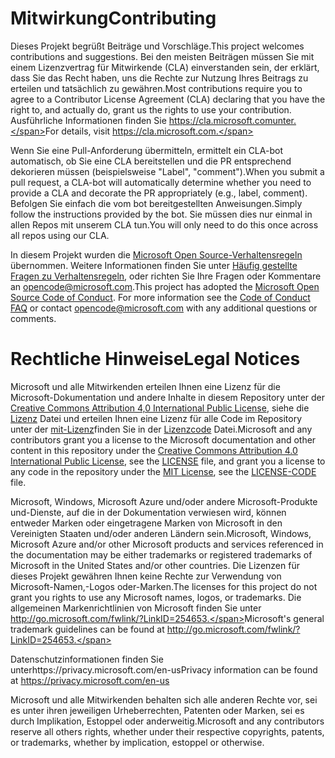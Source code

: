 # <a name="contributing"></a><span data-ttu-id="83bcf-101">Mitwirkung</span><span class="sxs-lookup"><span data-stu-id="83bcf-101">Contributing</span></span>

<span data-ttu-id="83bcf-102">Dieses Projekt begrüßt Beiträge und Vorschläge.</span><span class="sxs-lookup"><span data-stu-id="83bcf-102">This project welcomes contributions and suggestions.</span></span>  <span data-ttu-id="83bcf-103">Bei den meisten Beiträgen müssen Sie mit einem Lizenzvertrag für Mitwirkende (CLA) einverstanden sein, der erklärt, dass Sie das Recht haben, uns die Rechte zur Nutzung Ihres Beitrags zu erteilen und tatsächlich zu gewähren.</span><span class="sxs-lookup"><span data-stu-id="83bcf-103">Most contributions require you to agree to a Contributor License Agreement (CLA) declaring that you have the right to, and actually do, grant us the rights to use your contribution.</span></span> <span data-ttu-id="83bcf-104">Ausführliche Informationen finden Sie https://cla.microsoft.comunter.</span><span class="sxs-lookup"><span data-stu-id="83bcf-104">For details, visit https://cla.microsoft.com.</span></span>

<span data-ttu-id="83bcf-105">Wenn Sie eine Pull-Anforderung übermitteln, ermittelt ein CLA-bot automatisch, ob Sie eine CLA bereitstellen und die PR entsprechend dekorieren müssen (beispielsweise "Label", "comment").</span><span class="sxs-lookup"><span data-stu-id="83bcf-105">When you submit a pull request, a CLA-bot will automatically determine whether you need to provide a CLA and decorate the PR appropriately (e.g., label, comment).</span></span> <span data-ttu-id="83bcf-106">Befolgen Sie einfach die vom bot bereitgestellten Anweisungen.</span><span class="sxs-lookup"><span data-stu-id="83bcf-106">Simply follow the instructions provided by the bot.</span></span> <span data-ttu-id="83bcf-107">Sie müssen dies nur einmal in allen Repos mit unserem CLA tun.</span><span class="sxs-lookup"><span data-stu-id="83bcf-107">You will only need to do this once across all repos using our CLA.</span></span>

<span data-ttu-id="83bcf-p103">In diesem Projekt wurden die [Microsoft Open Source-Verhaltensregeln](https://opensource.microsoft.com/codeofconduct/) übernommen. Weitere Informationen finden Sie unter [Häufig gestellte Fragen zu Verhaltensregeln](https://opensource.microsoft.com/codeofconduct/faq/), oder richten Sie Ihre Fragen oder Kommentare an [opencode@microsoft.com](mailto:opencode@microsoft.com).</span><span class="sxs-lookup"><span data-stu-id="83bcf-p103">This project has adopted the [Microsoft Open Source Code of Conduct](https://opensource.microsoft.com/codeofconduct/). For more information see the [Code of Conduct FAQ](https://opensource.microsoft.com/codeofconduct/faq/) or contact [opencode@microsoft.com](mailto:opencode@microsoft.com) with any additional questions or comments.</span></span>

# <a name="legal-notices"></a><span data-ttu-id="83bcf-110">Rechtliche Hinweise</span><span class="sxs-lookup"><span data-stu-id="83bcf-110">Legal Notices</span></span>

<span data-ttu-id="83bcf-111">Microsoft und alle Mitwirkenden erteilen Ihnen eine Lizenz für die Microsoft-Dokumentation und andere Inhalte in diesem Repository unter der [Creative Commons Attribution 4,0 International Public License](https://creativecommons.org/licenses/by/4.0/legalcode), siehe die [Lizenz](LICENSE) Datei und erteilen Ihnen eine Lizenz für alle Code im Repository unter der [mit-Lizenz](https://opensource.org/licenses/MIT)finden Sie in der [Lizenzcode](LICENSE-CODE) Datei.</span><span class="sxs-lookup"><span data-stu-id="83bcf-111">Microsoft and any contributors grant you a license to the Microsoft documentation and other content in this repository under the [Creative Commons Attribution 4.0 International Public License](https://creativecommons.org/licenses/by/4.0/legalcode), see the [LICENSE](LICENSE) file, and grant you a license to any code in the repository under the [MIT License](https://opensource.org/licenses/MIT), see the [LICENSE-CODE](LICENSE-CODE) file.</span></span>

<span data-ttu-id="83bcf-112">Microsoft, Windows, Microsoft Azure und/oder andere Microsoft-Produkte und-Dienste, auf die in der Dokumentation verwiesen wird, können entweder Marken oder eingetragene Marken von Microsoft in den Vereinigten Staaten und/oder anderen Ländern sein.</span><span class="sxs-lookup"><span data-stu-id="83bcf-112">Microsoft, Windows, Microsoft Azure and/or other Microsoft products and services referenced in the documentation may be either trademarks or registered trademarks of Microsoft in the United States and/or other countries.</span></span>
<span data-ttu-id="83bcf-113">Die Lizenzen für dieses Projekt gewähren Ihnen keine Rechte zur Verwendung von Microsoft-Namen,-Logos oder-Marken.</span><span class="sxs-lookup"><span data-stu-id="83bcf-113">The licenses for this project do not grant you rights to use any Microsoft names, logos, or trademarks.</span></span>
<span data-ttu-id="83bcf-114">Die allgemeinen Markenrichtlinien von Microsoft finden Sie unter http://go.microsoft.com/fwlink/?LinkID=254653.</span><span class="sxs-lookup"><span data-stu-id="83bcf-114">Microsoft's general trademark guidelines can be found at http://go.microsoft.com/fwlink/?LinkID=254653.</span></span>

<span data-ttu-id="83bcf-115">Datenschutzinformationen finden Sie unterhttps://privacy.microsoft.com/en-us</span><span class="sxs-lookup"><span data-stu-id="83bcf-115">Privacy information can be found at https://privacy.microsoft.com/en-us</span></span>

<span data-ttu-id="83bcf-116">Microsoft und alle Mitwirkenden behalten sich alle anderen Rechte vor, sei es unter ihren jeweiligen Urheberrechten, Patenten oder Marken, sei es durch Implikation, Estoppel oder anderweitig.</span><span class="sxs-lookup"><span data-stu-id="83bcf-116">Microsoft and any contributors reserve all others rights, whether under their respective copyrights, patents, or trademarks, whether by implication, estoppel or otherwise.</span></span>
